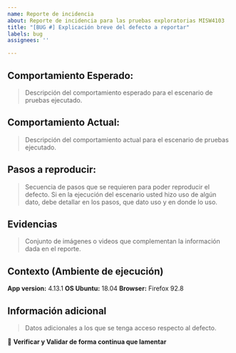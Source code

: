 ```yaml
---
name: Reporte de incidencia
about: Reporte de incidencia para las pruebas exploratorias MISW4103
title: "[BUG #] Explicación breve del defecto a reportar"
labels: bug
assignees: ''

---
```


## Comportamiento Esperado:

> Descripción del comportamiento esperado para el escenario de pruebas ejecutado.

## Comportamiento Actual:

> Descripción del comportamiento actual para el escenario de pruebas ejecutado.

## Pasos a reproducir:

> Secuencia de pasos que se requieren para poder reproducir el defecto. Si en la ejecución del escenario usted hizo uso de algún dato, debe detallar en los pasos, que dato uso y en donde lo uso.

## Evidencias

> Conjunto de imágenes o videos que complementan la información dada en el reporte.

## Contexto (Ambiente de ejecución)

**App version:** 4.13.1
**OS Ubuntu:** 18.04
**Browser:** Firefox 92.8

## Información adicional

> Datos adicionales a los que se tenga acceso respecto al defecto.

💪 **Verificar y Validar de forma continua que lamentar**

